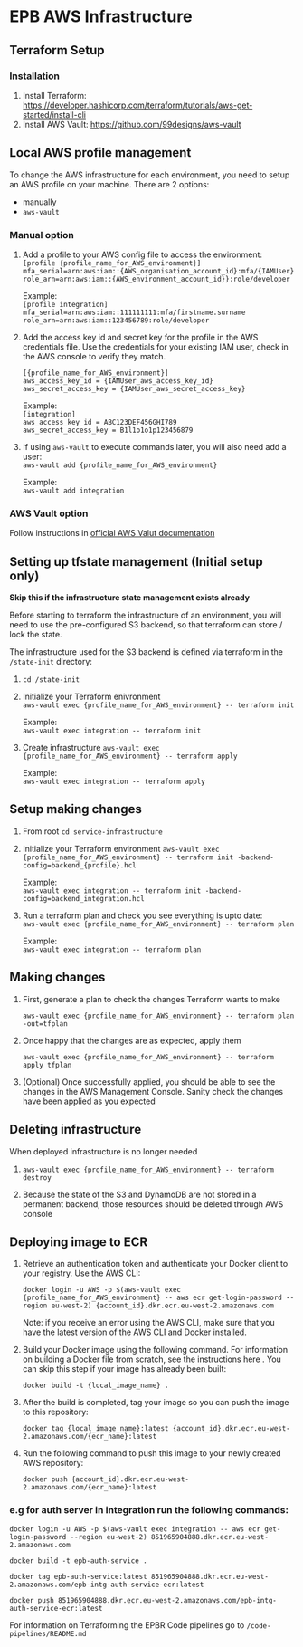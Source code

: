# EPB AWS Infrastructure

## Terraform Setup

### Installation
1. Install Terraform: 
https://developer.hashicorp.com/terraform/tutorials/aws-get-started/install-cli
2. Install AWS Vault: https://github.com/99designs/aws-vault


## Local AWS profile management
To change the AWS infrastructure for each environment, you need to setup an AWS 
profile on your machine. 
There are 2 options:
* manually
* `aws-vault`


### Manual option

1. Add a profile to your AWS config file to access the environment:  
    `[profile {profile_name_for_AWS_environment}]`  
    `mfa_serial=arn:aws:iam::{AWS_organisation_account_id}:mfa/{IAMUser}`  
    `role_arn=arn:aws:iam::{AWS_environment_account_id}}:role/developer`

    Example:   
    `[profile integration]`  
    `mfa_serial=arn:aws:iam::111111111:mfa/firstname.surname`  
    `role_arn=arn:aws:iam::123456789:role/developer`

1. Add the access key id and secret key for the profile in the AWS credentials file. Use the credentials for your existing IAM user, check in the AWS console to verify they match.

    `[{profile_name_for_AWS_environment}]`  
    `aws_access_key_id = {IAMUser_aws_access_key_id}`  
    `aws_secret_access_key = {IAMUser_aws_secret_access_key}`

    Example:  
    `[integration]`  
    `aws_access_key_id = ABC123DEF456GHI789`  
    `aws_secret_access_key = B1l1o1o1p123456879`

1. If using `aws-vault` to execute commands later, you will also need add a user:  
    `aws-vault add {profile_name_for_AWS_environment}`

    Example:  
    `aws-vault add integration`


### AWS Vault option

Follow instructions in [official AWS Valut documentation](https://github.com/99designs/aws-vault/blob/master/USAGE.md#config)


## Setting up tfstate management (Initial setup only)

**Skip this if the infrastructure state management exists already**

Before starting to terraform the infrastructure of an environment, you will need to use the pre-configured S3
backend, so that terraform can store / lock the state.

The infrastructure used for the S3 backend is defined via terraform in the `/state-init` directory:
    
1. `cd /state-init`   

1. Initialize your Terraform enivronment  
    `aws-vault exec {profile_name_for_AWS_environment} -- terraform init`

    Example:  
    `aws-vault exec integration -- terraform init`

1. Create infrastructure
    `aws-vault exec {profile_name_for_AWS_environment} -- terraform apply`
    

    Example:  
    `aws-vault exec integration -- terraform apply`

## Setup making changes

1. From root `cd service-infrastructure`

1. Initialize your Terraform environment
    `aws-vault exec {profile_name_for_AWS_environment} -- terraform init -backend-config=backend_{profile}.hcl`

    Example:  
    `aws-vault exec integration -- terraform init -backend-config=backend_integration.hcl`

1. Run a terraform plan and check you see everything is upto date:  
    `aws-vault exec {profile_name_for_AWS_environment} -- terraform plan`

    Example:  
    `aws-vault exec integration -- terraform plan`


## Making changes

1. First, generate a plan to check the changes Terraform wants to make

    `aws-vault exec {profile_name_for_AWS_environment} -- terraform plan -out=tfplan`

1. Once happy that the changes are as expected, apply them

    `aws-vault exec {profile_name_for_AWS_environment} -- terraform apply tfplan`

1. (Optional) Once successfully applied, you should be able to see the changes in the AWS Management Console. Sanity check the changes have been applied as you expected


## Deleting infrastructure

When deployed infrastructure is no longer needed

1. `aws-vault exec {profile_name_for_AWS_environment} -- terraform destroy`

1. Because the state of the S3 and DynamoDB are not stored in a permanent backend, those resources should be deleted through AWS console


## Deploying image to ECR 

1. Retrieve an authentication token and authenticate your Docker client to your registry.
    Use the AWS CLI:

    `docker login -u AWS -p $(aws-vault exec {profile_name_for_AWS_environment} -- aws ecr get-login-password --region eu-west-2) {account_id}.dkr.ecr.eu-west-2.amazonaws.com`

    Note: if you receive an error using the AWS CLI, make sure that you have the latest version of the AWS CLI and Docker installed.

1. Build your Docker image using the following command. For information on building a Docker file from scratch, see the instructions here . You can skip this step if your image has already been built:

    `docker build -t {local_image_name} .`

1. After the build is completed, tag your image so you can push the image to this repository:

    `docker tag {local_image_name}:latest {account_id}.dkr.ecr.eu-west-2.amazonaws.com/{ecr_name}:latest`

1. Run the following command to push this image to your newly created AWS repository:

    `docker push {account_id}.dkr.ecr.eu-west-2.amazonaws.com/{ecr_name}:latest`

### e.g for auth server in integration run the following commands:

   `docker login -u AWS -p $(aws-vault exec integration -- aws ecr get-login-password --region eu-west-2) 851965904888.dkr.ecr.eu-west-2.amazonaws.com`

   `docker build -t epb-auth-service .`

   `docker tag epb-auth-service:latest 851965904888.dkr.ecr.eu-west-2.amazonaws.com/epb-intg-auth-service-ecr:latest`

   `docker push 851965904888.dkr.ecr.eu-west-2.amazonaws.com/epb-intg-auth-service-ecr:latest`
   

For information on Terraforming the EPBR Code pipelines go to `/code-pipelines/README.md`
